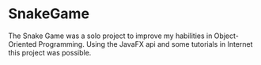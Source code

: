 # SnakeGame
The Snake Game was a solo project to improve my habilities in Object-Oriented Programming. 
Using the JavaFX api and some tutorials in Internet this project was possible.
